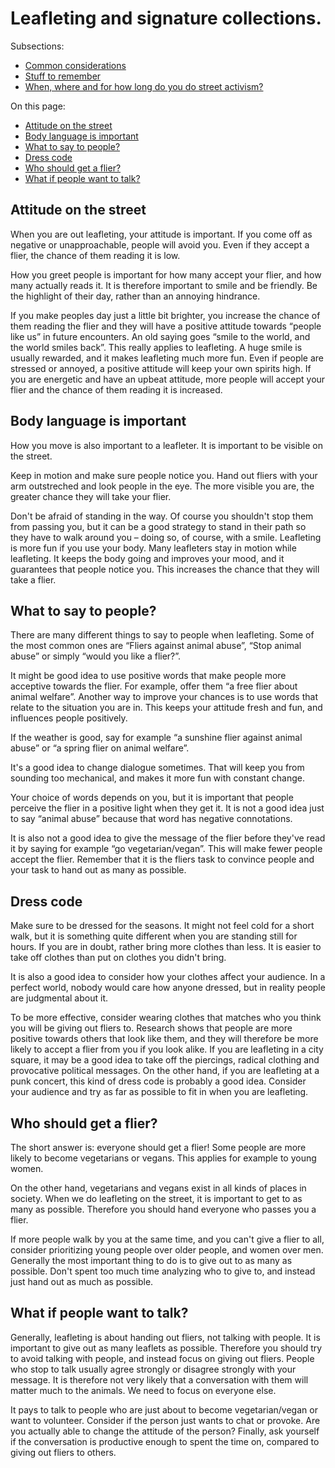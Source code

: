# Leafleting and signature collections.

Subsections:

- [Common considerations](./leafleting-and-signature-collections/common-considerations)
- [Stuff to remember](./leafleting-and-signature-collections/stuff-to-remember)
- [When, where and for how long do you do street activism?](./leafleting-and-signature-collections/when-where-and-for-how-long-do-you-do-street-activism)

On this page:

- [Attitude on the street](#attitude-on-the-street)
- [Body language is important](#body-language-is-important)
- [What to say to people?](#what-to-say-to-people)
- [Dress code](#dress-code)
- [Who should get a flier?](#who-should-get-a-flier)
- [What if people want to talk?](#what-if-people-want-to-talk)

## <a name="attitude-on-the-street"></a>Attitude on the street
When you are out leafleting, your attitude is important. If you come off as
negative or unapproachable, people will avoid you. Even if they accept a flier,
the chance of them reading it is low.  

How you greet people is important for how many accept your flier, and how many
actually reads it. It is therefore important to smile and be friendly. Be the
highlight of their day, rather than an annoying hindrance.  

If you make peoples day just a little bit brighter, you increase the chance of
them reading the flier and they will have a positive attitude towards “people
like us” in future encounters. An old saying goes “smile to the world, and the
world smiles back”. This really applies to leafleting. A huge smile is usually
rewarded, and it makes leafleting much more fun. Even if people are stressed or
annoyed, a positive attitude will keep your own spirits high. If you are
energetic and have an upbeat attitude, more people will accept your flier and
the chance of them reading it is increased.

## <a name="body-language-is-important"></a>Body language is important
How you move is also important to a leafleter. It is important to be visible on
the street.  

Keep in motion and make sure people notice you. Hand out fliers with your arm
outstreched and look people in the eye. The more visible you are, the greater
chance they will take your flier.  

Don't be afraid of standing in the way. Of course you shouldn't stop them from
passing you, but it can be a good strategy to stand in their path so they have
to walk around you – doing so, of course, with a smile. Leafleting is more fun
if you use your body. Many leafleters stay in motion while leafleting. It keeps
the body going and improves your mood, and it guarantees that people notice you.
This increases the chance that they will take a flier.  
  
## <a name="what-to-say-to-people"></a>What to say to people?
There are many different things to say to people when leafleting. Some of the
most common ones are “Fliers against animal abuse”, “Stop animal abuse” or
simply “would you like a flier?”.  

It might be good idea to use positive words that make people more acceptive
towards the flier. For example, offer them “a free flier about animal welfare”.
Another way to improve your chances is to use words that relate to the situation
you are in. This keeps your attitude fresh and fun, and influences people
positively.  

If the weather is good, say for example “a sunshine flier against animal abuse”
or “a spring flier on animal welfare”.  

It's a good idea to change dialogue sometimes. That will keep you from sounding
too mechanical, and makes it more fun with constant change.  

Your choice of words depends on you, but it is important that people perceive
the flier in a positive light when they get it. It is not a good idea just to
say “animal abuse” because that word has negative connotations.  

It is also not a good idea to give the message of the flier before they've read
it by saying for example “go vegetarian/vegan”. This will make fewer people
accept the flier. Remember that it is the fliers task to convince people and
your task to hand out as many as possible.

## <a name="dress-code"></a>Dress code
Make sure to be dressed for the seasons. It might not feel cold for a short
walk, but it is something quite different when you are standing still for hours.
If you are in doubt, rather bring more clothes than less. It is easier to take
off clothes than put on clothes you didn't bring.  

It is also a good idea to consider how your clothes affect your audience. In a
perfect world, nobody would care how anyone dressed, but in reality people are
judgmental about it.  

To be more effective, consider wearing clothes that matches who you think you
will be giving out fliers to. Research shows that people are more positive
towards others that look like them, and they will therefore be more likely to
accept a flier from you if you look alike. If you are leafleting in a city
square, it may be a good idea to take off the piercings, radical clothing and
provocative political messages. On the other hand, if you are leafleting at a
punk concert, this kind of dress code is probably a good idea. Consider your
audience and try as far as possible to fit in when you are leafleting.

## <a name="who-should-get-a-flier"></a>Who should get a flier?
The short answer is: everyone should get a flier! Some people are more likely to
become vegetarians or vegans. This applies for example to young women.  

On the other hand, vegetarians and vegans exist in all kinds of places in
society. When we do leafleting on the street, it is important to get to as many
as possible. Therefore you should hand everyone who passes you a flier.  

If more people walk by you at the same time, and you can't give a flier to all,
consider prioritizing young people over older people, and women over men.
Generally the most important thing to do is to give out to as many as possible.
Don't spent too much time analyzing who to give to, and instead just hand out as
much as possible.

## <a name="what-if-people-want-to-talk"></a>What if people want to talk?
Generally, leafleting is about handing out fliers, not talking with people. It
is important to give out as many leaflets as possible. Therefore you should try
to avoid talking with people, and instead focus on giving out fliers. People who
stop to talk usually agree strongly or disagree strongly with your message. It
is therefore not very likely that a conversation with them will matter much to
the animals. We need to focus on everyone else.  

It pays to talk to people who are just about to become vegetarian/vegan or want
to volunteer. Consider if the person just wants to chat or provoke. Are you
actually able to change the attitude of the person? Finally, ask yourself if the
conversation is productive enough to spent the time on, compared to giving out
fliers to others.
